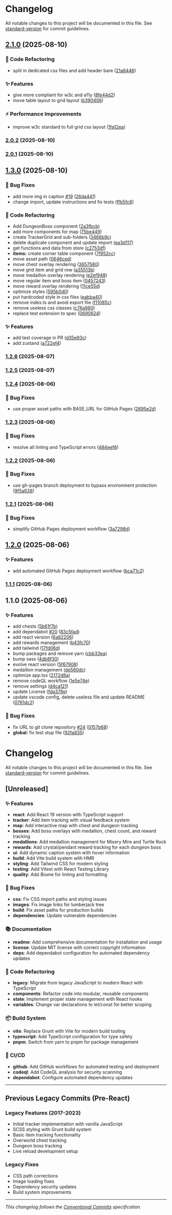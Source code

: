# Changelog

All notable changes to this project will be documented in this file. See [standard-version](https://github.com/conventional-changelog/standard-version) for commit guidelines.

## [2.1.0](https://github.com/kqesar/alltp-tracker/compare/v2.0.2...v2.1.0) (2025-08-10)


### 🔧 Code Refactoring

* split in dedicated css files and add header bare ([21a8446](https://github.com/kqesar/alltp-tracker/commit/21a84461228a28936b123804292bde1ac5c5a6c4))


### ✨ Features

* give more compliant for w3c and a11y ([8fe44d2](https://github.com/kqesar/alltp-tracker/commit/8fe44d25fdd40bb306fb22c47b77bc2041d29b6e))
* move table layout to grid layout ([b390406](https://github.com/kqesar/alltp-tracker/commit/b390406c9a92afad2606c11c89b99e60096a33b6))


### ⚡ Performance Improvements

* improve w3c standard to full grid css layout ([1fa12ea](https://github.com/kqesar/alltp-tracker/commit/1fa12ea4311ed0a9efa09d25661085eb115d8478))

### [2.0.2](https://github.com/kqesar/alltp-tracker/compare/v2.0.1...v2.0.2) (2025-08-10)

### [2.0.1](https://github.com/kqesar/alltp-tracker/compare/v1.3.0...v2.0.1) (2025-08-10)

## [1.3.0](https://github.com/kqesar/alltp-tracker/compare/v1.2.6...v1.3.0) (2025-08-10)


### 🐛 Bug Fixes

* add more img in caption [#19](https://github.com/kqesar/alltp-tracker/issues/19) ([26da441](https://github.com/kqesar/alltp-tracker/commit/26da441d9eeac562154ce0e33db8848de8749f89))
* change import, update instructions and fix tests ([ffb5fc6](https://github.com/kqesar/alltp-tracker/commit/ffb5fc63d4fc2911e37b57a4d0f956556c0ef817))


### 🔧 Code Refactoring

* Add DungeonBoss component ([2a3fbcb](https://github.com/kqesar/alltp-tracker/commit/2a3fbcb2d59114f4cbf3524345a04b499d7fbf02))
* add more components for map ([75be449](https://github.com/kqesar/alltp-tracker/commit/75be44945e73ade1e3420c7e7454b8c63f626efc))
* create TrackerGrid and sub-folders ([3466b9c](https://github.com/kqesar/alltp-tracker/commit/3466b9c02daca89d62acda168a12f93841d4474b))
* delete duplicate component and update import ([ea3d117](https://github.com/kqesar/alltp-tracker/commit/ea3d117f251e0747ac93c50da65629c0ad766710))
* get functions and data from store ([c2753df](https://github.com/kqesar/alltp-tracker/commit/c2753df2b33ff41d461aca906f33e6aaed865486))
* **items:** create corner table component ([7f952cc](https://github.com/kqesar/alltp-tracker/commit/7f952ccc17dedc76facb5b939c6622f54e067fcd))
* move asset path ([0646ced](https://github.com/kqesar/alltp-tracker/commit/0646ced9350b32063e97e430a25ff88df1ba3cd6))
* move chest overlay rendering ([3657580](https://github.com/kqesar/alltp-tracker/commit/365758059bfa0779519c545f73f1e5b12e3b2700))
* move grid item and grid row ([a35513b](https://github.com/kqesar/alltp-tracker/commit/a35513b9a98ba2f628339c1fe96bdd812ba1fa26))
* move medaillon overlay rendering ([e2ef948](https://github.com/kqesar/alltp-tracker/commit/e2ef948795314de569bdd5940d75e3a1a3c24f10))
* move regular item and boss item ([0457243](https://github.com/kqesar/alltp-tracker/commit/045724343fcadd3bcb786d3c28c37c1ca4ff8f6f))
* move reward overlay rendering ([11ce55d](https://github.com/kqesar/alltp-tracker/commit/11ce55d7d64a73e29882b402a939513560527a2c))
* optimize styles ([595b0d0](https://github.com/kqesar/alltp-tracker/commit/595b0d053ab84457311ee9caf53688620a0da97f))
* put hardcoded style in css files ([eabba40](https://github.com/kqesar/alltp-tracker/commit/eabba401d3bb469d27cf857d369aea754e6ed751))
* remove index.ts and avoid export file ([f11085c](https://github.com/kqesar/alltp-tracker/commit/f11085c8cf19278ce54f9b519972e6ecf9ebd922))
* remove useless css classes ([c76a980](https://github.com/kqesar/alltp-tracker/commit/c76a98009031aa9c4397bce5658d9e2cba27d154))
* replace test extension to spec ([0690624](https://github.com/kqesar/alltp-tracker/commit/06906241e6642cca9c64da9458c8a64adb88f176))


### ✨ Features

* add test coverage in PR ([d35e93c](https://github.com/kqesar/alltp-tracker/commit/d35e93cc6536e80f99b74960241d079c0000a77f))
* add zustand ([a722ef4](https://github.com/kqesar/alltp-tracker/commit/a722ef4d8a17dec8a864df3189f3db9b55b46a6b))

### [1.2.6](https://github.com/kqesar/alltp-tracker/compare/v1.2.5...v1.2.6) (2025-08-07)

### [1.2.5](https://github.com/kqesar/alltp-tracker/compare/v1.2.4...v1.2.5) (2025-08-07)

### [1.2.4](https://github.com/kqesar/alltp-tracker/compare/v1.2.3...v1.2.4) (2025-08-06)


### 🐛 Bug Fixes

* use proper asset paths with BASE_URL for GitHub Pages ([2695e2d](https://github.com/kqesar/alltp-tracker/commit/2695e2db5538e366813c66775a4e36b5b0e458cf))

### [1.2.3](https://github.com/kqesar/alltp-tracker/compare/v1.2.2...v1.2.3) (2025-08-06)


### 🐛 Bug Fixes

* resolve all linting and TypeScript errors ([484eef6](https://github.com/kqesar/alltp-tracker/commit/484eef67a2125172de904776c0cb07746a98986f))

### [1.2.2](https://github.com/kqesar/alltp-tracker/compare/v1.2.1...v1.2.2) (2025-08-06)


### 🐛 Bug Fixes

* use gh-pages branch deployment to bypass environment protection ([9f5a638](https://github.com/kqesar/alltp-tracker/commit/9f5a638f8bd9eb0f7a6fded82d7c35f51630d0b9))

### [1.2.1](https://github.com/kqesar/alltp-tracker/compare/v1.2.0...v1.2.1) (2025-08-06)


### 🐛 Bug Fixes

* simplify GitHub Pages deployment workflow ([3a7298d](https://github.com/kqesar/alltp-tracker/commit/3a7298da1e61ae3e3954c94583b28095638e62b0))

## [1.2.0](https://github.com/kqesar/alltp-tracker/compare/v1.1.1...v1.2.0) (2025-08-06)


### ✨ Features

* add automated GitHub Pages deployment workflow ([bca71c2](https://github.com/kqesar/alltp-tracker/commit/bca71c2b4be2104bacffd7fa80420a30cf92a85e))

### [1.1.1](https://github.com/kqesar/alltp-tracker/compare/v1.1.0...v1.1.1) (2025-08-06)

## 1.1.0 (2025-08-06)


### ✨ Features

* add chests ([5b61f7b](https://github.com/kqesar/alltp-tracker/commit/5b61f7b5a6793549536e47b9865b150af763a41e))
* add dependabot [#20](https://github.com/kqesar/alltp-tracker/issues/20) ([83c5fad](https://github.com/kqesar/alltp-tracker/commit/83c5fad3d37efe5cb87b86cab9bf4466116eb280))
* add react version ([6a82206](https://github.com/kqesar/alltp-tracker/commit/6a82206e673d2e25dd276172d063b9b177afaa55))
* add rewards management ([b43fc70](https://github.com/kqesar/alltp-tracker/commit/b43fc70dcd77579c11148398c55c3d2d9c8e2d9a))
* add tailwind ([17fd06d](https://github.com/kqesar/alltp-tracker/commit/17fd06dcb2d9bb14bc89d68678391de5911ffb9e))
* bump packages and remove yarn ([cbb33ea](https://github.com/kqesar/alltp-tracker/commit/cbb33ea53c30b250b80c01106fb0d9fcb83c8203))
* bump sass ([4db8f30](https://github.com/kqesar/alltp-tracker/commit/4db8f30018b50d76f60fede033624f1e33307a4d))
* evolve react version ([5f67908](https://github.com/kqesar/alltp-tracker/commit/5f67908c7e729132999ea06859f113e9f299efda))
* medaillon management ([de560dc](https://github.com/kqesar/alltp-tracker/commit/de560dca43b8b410d643d9a4c46c5c83669f915e))
* optimize app.tsx ([2172d8a](https://github.com/kqesar/alltp-tracker/commit/2172d8ae361958a8491aebf6b5581533e3d72ab2))
* remove codeQL workflow ([1e5e74e](https://github.com/kqesar/alltp-tracker/commit/1e5e74e010959fb5d1e351f4c66e555b8056e2db))
* remove settings ([d4ca121](https://github.com/kqesar/alltp-tracker/commit/d4ca121d06147f206b54b9f2b3dcc39772b8a85b))
* update License ([fda378e](https://github.com/kqesar/alltp-tracker/commit/fda378e2e85aff932200bb7153b92ef1db855936))
* update vscode config, delete useless file and update README ([0761dc2](https://github.com/kqesar/alltp-tracker/commit/0761dc2e15bc675759d1fd9dfcc3e5570023bd67))


### 🐛 Bug Fixes

* fix URL to git clone repository [#24](https://github.com/kqesar/alltp-tracker/issues/24) ([0157b68](https://github.com/kqesar/alltp-tracker/commit/0157b68cfe22ee2e09b7fd5c5b4e919454b116b2))
* **global:** fix test stup file ([92fa835](https://github.com/kqesar/alltp-tracker/commit/92fa8359123cb41c8715d8cc813700fa2ab8836d))

# Changelog

All notable changes to this project will be documented in this file. See [standard-version](https://github.com/conventional-changelog/standard-version) for commit guidelines.

## [Unreleased]

### ✨ Features

- **react**: Add React 19 version with TypeScript support
- **tracker**: Add item tracking with visual feedback system
- **map**: Add interactive map with chest and dungeon tracking
- **bosses**: Add boss overlays with medallion, chest count, and reward tracking
- **medallions**: Add medallion management for Misery Mire and Turtle Rock
- **rewards**: Add crystal/pendant reward tracking for each dungeon boss
- **ui**: Add dynamic caption system with hover information
- **build**: Add Vite build system with HMR
- **styling**: Add Tailwind CSS for modern styling
- **testing**: Add Vitest with React Testing Library
- **quality**: Add Biome for linting and formatting

### 🐛 Bug Fixes

- **css**: Fix CSS import paths and styling issues
- **images**: Fix image links for lumberjack tree
- **build**: Fix asset paths for production builds
- **dependencies**: Update vulnerable dependencies

### 📚 Documentation

- **readme**: Add comprehensive documentation for installation and usage
- **license**: Update MIT license with correct copyright information
- **deps**: Add dependabot configuration for automated dependency updates

### 🔧 Code Refactoring

- **legacy**: Migrate from legacy JavaScript to modern React with TypeScript
- **components**: Refactor code into modular, reusable components
- **state**: Implement proper state management with React hooks
- **variables**: Change var declarations to let/const for better scoping

### 📦 Build System

- **vite**: Replace Grunt with Vite for modern build tooling
- **typescript**: Add TypeScript configuration for type safety
- **pnpm**: Switch from yarn to pnpm for package management

### 👷 CI/CD

- **github**: Add GitHub workflows for automated testing and deployment
- **codeql**: Add CodeQL analysis for security scanning
- **dependabot**: Configure automated dependency updates

---

## Previous Legacy Commits (Pre-React)

### Legacy Features (2017-2023)
- Initial tracker implementation with vanilla JavaScript
- SCSS styling with Grunt build system
- Basic item tracking functionality
- Overworld chest tracking
- Dungeon boss tracking
- Live reload development setup

### Legacy Fixes
- CSS path corrections
- Image loading fixes
- Dependency security updates
- Build system improvements

---

*This changelog follows the [Conventional Commits](https://conventionalcommits.org/) specification.*
